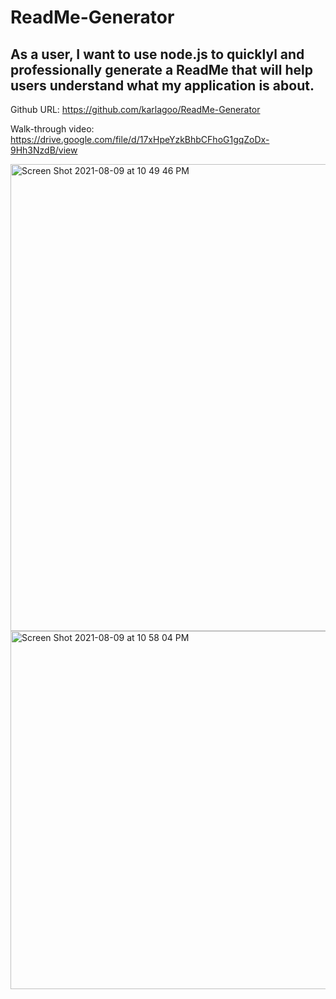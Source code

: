 # ReadMe-Generator
## As a user, I want to use node.js to quicklyl and professionally generate a ReadMe that will help users understand what my application is about.

Github URL: https://github.com/karlagoo/ReadMe-Generator

Walk-through video: https://drive.google.com/file/d/17xHpeYzkBhbCFhoG1gqZoDx-9Hh3NzdB/view



<img width="747" alt="Screen Shot 2021-08-09 at 10 49 46 PM" src="https://user-images.githubusercontent.com/84356242/128805975-f3dcb135-7606-4cdb-90a7-6bea484bb55d.png">
<img width="573" alt="Screen Shot 2021-08-09 at 10 58 04 PM" src="https://user-images.githubusercontent.com/84356242/128806210-e71f40ac-49dd-4fd0-8df0-0e4b0d3c8875.png">

